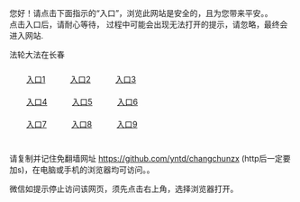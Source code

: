 您好！请点击下面指示的“入口”，浏览此网站是安全的，且为您带来平安。。 <br/>
点击入口后，请耐心等待， 过程中可能会出现无法打开的提示，请忽略，最终会进入网站. </br>

法轮大法在长春<br/>
<div style="padding:10px"><a style="margin:20px" target="_blank" href="https://dr2c6tmqtw0g4.cloudfront.net/2Qpsp?anvwxmve" id="ccLink1" rel="nofollow">入口1</a> <a target="_blank" style="margin:20px" href="https://d3lmdwfkwzuw4o.cloudfront.net/2Qpsp?rdmcs" id="ccLink2" rel="nofollow">入口2</a> <a style="margin:20px" target="_blank" href="https://d1tykzt5lmylhr.cloudfront.net/2Qpsp?tewxok" id="ccLink3" rel="nofollow">入口3</a></div>

<div style="padding:10px" ><a style="margin:20px" target="_blank" href="https://dr2c6tmqtw0g4.cloudfront.net/2Qpsp?anvwxmve" id="ccLink4" rel="nofollow">入口4</a> <a style="margin:20px" href="https://d3lmdwfkwzuw4o.cloudfront.net/2Qpsp?rdmcs" target="_blank" id="ccLink5" rel="nofollow">入口5</a> <a style="margin:20px" href="https://d1tykzt5lmylhr.cloudfront.net/2Qpsp?tewxok" target="_blank" id="ccLink6" rel="nofollow">入口6</a></div>

<div style="padding:10px"><a style="margin:20px" target="_blank" href="https://dr2c6tmqtw0g4.cloudfront.net/2Qpsp?anvwxmve" id="ccLink7" rel="nofollow">入口7</a> <a style="margin:20px" href="https://d3lmdwfkwzuw4o.cloudfront.net/2Qpsp?rdmcs" target="_blank" id="ccLink8" rel="nofollow">入口8</a> <a style="margin:20px" target="_blank" href="https://d1tykzt5lmylhr.cloudfront.net/2Qpsp?tewxok" id="ccLink9" rel="nofollow">入口9</a></div>

<br/>



请复制并记住免翻墙网址 https://github.com/yntd/changchunzx (http后一定要加s)，在电脑或手机的浏览器均可访问。。<br/>

微信如提示停止访问该网页，须先点击右上角，选择浏览器打开。
